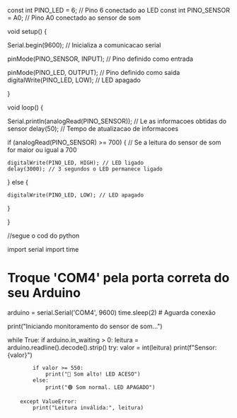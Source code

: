 

const int PINO_LED = 6; // Pino 6 conectado ao LED
const int PINO_SENSOR = A0; // Pino A0 conectado ao sensor de som

void setup() {
  
  Serial.begin(9600); // Inicializa a comunicacao serial
  
  pinMode(PINO_SENSOR, INPUT); // Pino definido como entrada

  pinMode(PINO_LED, OUTPUT); // Pino definido como saida
  digitalWrite(PINO_LED, LOW); // LED apagado

}

void loop() {

  Serial.println(analogRead(PINO_SENSOR)); // Le as informacoes obtidas do sensor
  delay(50); // Tempo de atualizacao de informacoes

  if (analogRead(PINO_SENSOR) >= 700) { // Se a leitura do sensor de som for maior ou igual a 700

    digitalWrite(PINO_LED, HIGH); // LED ligado
    delay(3000); // 3 segundos o LED permanece ligado

  } else {
  
    digitalWrite(PINO_LED, LOW); // LED apagado
  
  }
  
}

//segue o cod do python



import serial
import time

# Troque 'COM4' pela porta correta do seu Arduino
arduino = serial.Serial('COM4', 9600)
time.sleep(2)  # Aguarda conexão

print("Iniciando monitoramento do sensor de som...")

while True:
    if arduino.in_waiting > 0:
        leitura = arduino.readline().decode().strip()
        try:
            valor = int(leitura)
            print(f"Sensor: {valor}")

            if valor >= 550:
                print("🔴 Som alto! LED ACESO")
            else:
                print("🟢 Som normal. LED APAGADO")

        except ValueError:
            print("Leitura inválida:", leitura)

